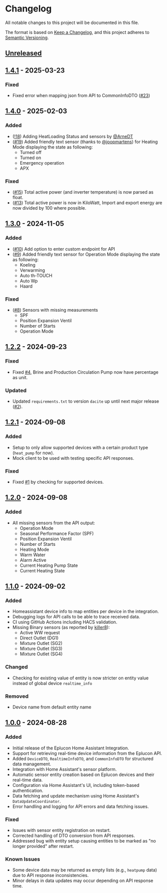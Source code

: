 # Changelog

All notable changes to this project will be documented in this file.

The format is based on [Keep a Changelog](https://keepachangelog.com/en/1.1.0/), and this project adheres to [Semantic Versioning](https://semver.org/spec/v2.0.0.html).

## [Unreleased]

## [1.4.1](https://github.com/koenhendriks/ha-eplucon/releases/1.4.1) - 2025-03-23

### Fixed

- Fixed error when mapping json from API to CommonInfoDTO ([#23](https://github.com/koenhendriks/ha-eplucon/issues/23))

## [1.4.0](https://github.com/koenhendriks/ha-eplucon/releases/1.4.0) - 2025-02-03

### Added
* ([!18](https://github.com/koenhendriks/ha-eplucon/pull/18)) Adding HeatLoading Status and sensors by [@ArneDT](https://github.com/ArneDT)
* ([#19](https://github.com/koenhendriks/ha-eplucon/issues/19)) Added friendly text sensor (thanks to [@joopmartens](https://github.com/joopmartens)) for Heating Mode displaying the state as following:
    * Turned off
    * Turned on
    * Emergency operation
    * APX
  
### Fixed
* ([#15](https://github.com/koenhendriks/ha-eplucon/issues/15)) Total active power (and inverter temperature) is now parsed as float.
* ([#13](https://github.com/koenhendriks/ha-eplucon/issues/13)) Total active power is now in KiloWatt, Import and export energy are now divided by 100 where possible.

## [1.3.0](https://github.com/koenhendriks/ha-eplucon/releases/1.3.0) - 2024-11-05

### Added 
* ([#10](https://github.com/koenhendriks/ha-eplucon/issues/10)) Add option to enter custom endpoint for API
* ([#9](https://github.com/koenhendriks/ha-eplucon/issues/9)) Added friendly text sensor for Operation Mode displaying the state as following:
    *  Koeling
    * Verwarming
    * Auto th-TOUCH
    * Auto Wp
    * Haard

### Fixed
* ([#8](https://github.com/koenhendriks/ha-eplucon/issues/8)) Sensors with missing measurements
    * SPF
    * Position Expansion Ventil
    * Number of Starts
    * Operation Mode


## [1.2.2](https://github.com/koenhendriks/ha-eplucon/releases/1.2.2) - 2024-09-23

### Fixed
- Fixed [#4](https://github.com/koenhendriks/ha-eplucon/issues/4), Brine and Production Circulation Pump now have percentage as unit.

### Updated
- Updated `requirements.txt` to version `dacite` up until next major release ([#2](https://github.com/koenhendriks/ha-eplucon/issues/2)). 

## [1.2.1](https://github.com/koenhendriks/ha-eplucon/releases/1.2.1) - 2024-09-08

### Added
- Setup to only allow supported devices with a certain product type (`heat_pump` for now).
- Mock client to be used with testing specific API responses.

### Fixed
- Fixed [#1](https://github.com/koenhendriks/ha-eplucon/issues/1) by checking for supported devices.

## [1.2.0](https://github.com/koenhendriks/ha-eplucon/releases/1.2.0) - 2024-09-08


### Added
- All missing sensors from the API output:
  - Operation Mode
  - Seasonal Performance Factor (SPF)
  - Position Expansion Ventil
  - Number of Starts
  - Heating Mode
  - Warm Water
  - Alarm Active
  - Current Heating Pump State
  - Current Heating State

## [1.1.0](https://github.com/koenhendriks/ha-eplucon/releases/1.1.0) - 2024-09-02
### Added
- Homeassistant device info to map entities per device in the integration.
- Debugging logs for API calls to be able to trace received data.
- CI using GitHub Actions including HACS validation.
- Missing Binary sensors (as reported by [killer8](https://tweakers.net/gallery/304893/)):
  - Active WW request
  - Direct Outlet (DG1)
  - Mixture Outlet (SG2)
  - Mixture Outlet (SG3)
  - Mixture Outlet (SG4)  
  

### Changed
- Checking for existing value of entity is now stricter on entity value instead of global device `realtime_info`

### Removed
- Device name from default entity name

## [1.0.0](https://github.com/koenhendriks/ha-eplucon/releases/1.0.0) - 2024-08-28
### Added
- Initial release of the Eplucon Home Assistant Integration.
- Support for retrieving real-time device information from the Eplucon API.
- Added `DeviceDTO`, `RealtimeInfoDTO`, and `CommonInfoDTO` for structured data management.
- Integration with Home Assistant's sensor platform.
- Automatic sensor entity creation based on Eplucon devices and their real-time data.
- Configuration via Home Assistant's UI, including token-based authentication.
- Data fetching and update mechanism using Home Assistant's `DataUpdateCoordinator`.
- Error handling and logging for API errors and data fetching issues.

### Fixed
- Issues with sensor entity registration on restart.
- Corrected handling of DTO conversion from API responses.
- Addressed bug with entity setup causing entities to be marked as "no longer provided" after restart.

### Known Issues
- Some device data may be returned as empty lists (e.g., `heatpump` data) due to API response inconsistencies.
- Minor delays in data updates may occur depending on API response time.

[Unreleased]: https://github.com/your-repo/eplucon-home-assistant-integration/compare/v1.0.0...HEAD
[1.0.0]: https://github.com/your-repo/eplucon-home-assistant-integration/releases/tag/v1.0.0
